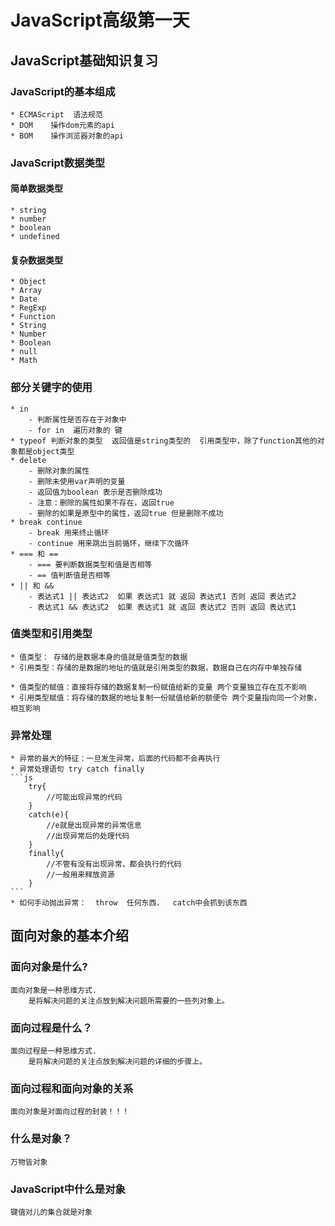 # JavaScript高级第一天

## JavaScript基础知识复习

### JavaScript的基本组成
    * ECMAScript  语法规范
    * DOM    操作dom元素的api
    * BOM    操作浏览器对象的api

### JavaScript数据类型
#### 简单数据类型
    * string
    * number
    * boolean
    * undefined
#### 复杂数据类型
    * Object
    * Array
    * Date
    * RegExp
    * Function
    * String
    * Number
    * Boolean
    * null
    * Math

### 部分关键字的使用
    * in
        - 判断属性是否存在于对象中
        - for in  遍历对象的 键
    * typeof 判断对象的类型  返回值是string类型的  引用类型中，除了function其他的对象都是object类型
    * delete
        - 删除对象的属性
        - 删除未使用var声明的变量
        - 返回值为boolean 表示是否删除成功
        - 注意：删除的属性如果不存在，返回true
        - 删除的如果是原型中的属性，返回true 但是删除不成功
    * break continue
        - break 用来终止循环
        - continue 用来跳出当前循环，继续下次循环
    * === 和 ==
        - === 要判断数据类型和值是否相等
        - == 值判断值是否相等
    * || 和 &&
        - 表达式1 || 表达式2  如果 表达式1 就 返回 表达式1 否则 返回 表达式2
        - 表达式1 && 表达式2  如果 表达式1 就 返回 表达式2 否则 返回 表达式1
### 值类型和引用类型
    * 值类型： 存储的是数据本身的值就是值类型的数据
    * 引用类型：存储的是数据的地址的值就是引用类型的数据，数据自己在内存中单独存储

    * 值类型的赋值：直接将存储的数据复制一份赋值给新的变量 两个变量独立存在互不影响
    * 引用类型赋值：将存储的数据的地址复制一份赋值给新的额便令 两个变量指向同一个对象，相互影响

### 异常处理
    * 异常的最大的特征：一旦发生异常，后面的代码都不会再执行
    * 异常处理语句 try catch finally
    ```js
        try{
            //可能出现异常的代码
        }
        catch(e){
            //e就是出现异常的异常信息
            //出现异常后的处理代码
        }
        finally{
            //不管有没有出现异常，都会执行的代码
            //一般用来释放资源
        }
    ```
    * 如何手动抛出异常：  throw  任何东西，  catch中会抓到该东西

## 面向对象的基本介绍
### 面向对象是什么?
    面向对象是一种思维方式.
        是将解决问题的关注点放到解决问题所需要的一些列对象上。
### 面向过程是什么？
    面向过程是一种思维方式.
        是将解决问题的关注点放到解决问题的详细的步骤上。

### 面向过程和面向对象的关系
    面向对象是对面向过程的封装！！！

### 什么是对象？
    万物皆对象

### JavaScript中什么是对象
    键值对儿的集合就是对象
